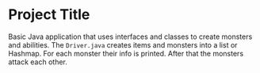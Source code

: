 # Project Title

Basic Java application that uses interfaces and classes to create monsters and abilities. The `Driver.java` creates items and monsters into a list or Hashmap. For each monster their info is printed. After that the monsters attack each other.
